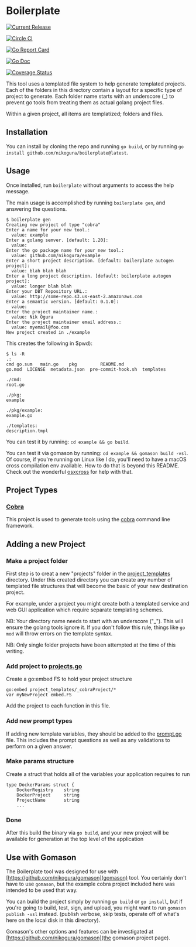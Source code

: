# Boilerplate

[![Current Release](https://img.shields.io/github/release/nikogura/boilerplate.svg)](https://img.shields.io/github/release/nikogura/boilerplate.svg)

[![Circle CI](https://circleci.com/gh/nikogura/boilerplate.svg?style=shield)](https://circleci.com/gh/nikogura/boilerplate)

[![Go Report Card](https://goreportcard.com/badge/github.com/nikogura/boilerplate)](https://goreportcard.com/report/github.com/nikogura/boilerplate)

[![Go Doc](https://img.shields.io/badge/godoc-reference-blue.svg?style=flat-square)](http://godoc.org/github.com/nikogura/boilerplate/pkg/boilerplate)

[![Coverage Status](https://codecov.io/gh/nikogura/boilerplate/branch/master/graph/badge.svg)](https://codecov.io/gh/nikogura/boilerplate)

This tool uses a templated file system to help generate templated projects.
Each of the folders in this directory contain a layout for a specific type of
project to generate.  Each folder name starts with an underscore (_) to prevent go tools from treating them as actual golang project files.

Within a given project, all items are templatized; folders and files.

## Installation

You can install by cloning the repo and running `go build`, or by running `go install github.com/nikogura/boilerplate@latest`. 

## Usage

Once installed, run `boilerplate` without arguments to access the help message.

The main usage is accomplished by running `boilerplate gen`, and answering the questions.

    $ boilerplate gen
    Creating new project of type "cobra"
    Enter a name for your new tool.:
      value: example
    Enter a golang semver. [default: 1.20]:
      value: 
    Enter the go package name for your new tool.:
      value: github.com/nikogura/example
    Enter a short project description. [default: boilerplate autogen project]:
      value: blah blah blah
    Enter a long project description. [default: boilerplate autogen project]:
      value: longer blah blah
    Enter your DBT Repository URL.:
      value: http://some-repo.s3.us-east-2.amazonaws.com
    Enter a semantic version. [default: 0.1.0]:
      value: 
    Enter the project maintainer name.:
      value: Nik Ogura
    Enter the project maintainer email address.:
      value: myemail@foo.com
    New project created in ./example

This creates the following in $pwd):

    $ ls -R
    .:
    cmd	go.sum	 main.go	pkg		    README.md
    go.mod	LICENSE  metadata.json	pre-commit-hook.sh  templates

    ./cmd:
    root.go

    ./pkg:
    example

    ./pkg/example:
    example.go

    ./templates:
    description.tmpl

You can test it by running: `cd example && go build`.

You can test it via gomason by running: `cd example && gomason build -vsl`.  Of course, if you're running on Linux like I do, you'll need to have a macOS cross compilation env available.  How to do that is beyond this README.  Check out the wonderful [osxcross](https://github.com/tpoechtrager/osxcross) for help with that.

## Project Types
### [Cobra](pkg/boilerplate/project_templates/_cobraProject)
This project is used to generate tools using the [cobra](https://github.com/spf13/cobra) command line framework.

## Adding a new Project
### Make a project folder
First step is to creat a new "projects" folder in the [project_templates](pkg/boilerplate/project_templates) directory. Under this
created directory you can create any number of templated file structures that will become the basic of your
new destination project.

For example, under a project you might create both a templated service and web GUI application which require
separate templating schemes.


NB: Your directory name needs to start with an underscore ("_").  This will ensure the golang tools ignore it.  If you don't follow this rule, things like `go mod` will throw errors on the template syntax.

NB: Only single folder projects have been attempted at the time of this writing.

### Add project to [projects.go](pkg/boilerplate/projects.go)
Create a go:embed FS to hold your project structure
```shell script
go:embed project_templates/_cobraProject/*
var myNewProject embed.FS
```

Add the project to each function in this file.

### Add new prompt types
If adding new template variables, they should be added to the [prompt.go](../prompt.go) file. This
includes the prompt questions as well as any validations to perform on a given answer.

### Make params structure
Create a struct that holds all of the variables your application requires to run

```
type DockerParams struct {
   	DockerRegistry    string
   	DockerProject     string
   	ProjectName       string
    ...
```

### Done
After this build the binary via `go build`, and your new project will be available for generation at the top level of the application

## Use with Gomason

The Boilerplate tool was designed for use with [https://github.com/nikogura/gomason](gomason) tool.  You certainly don't have to use `gomason`, but the example cobra project included here was intended to be used that way.

You can build the project simply by running `go build` or `go install`, but if you're going to build, test, sign, and upload, you might want to run `gomason publish -vsl` instead.  (publish verbose, skip tests, operate off of what's here on the local disk in this directory).  

Gomason's other options and features can be investigated at [https://github.com/nikogura/gomason](the gomason project page).